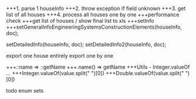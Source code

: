 +++1. parse 1 houseInfo
+++2. throw exception if field unknown
+++3. get list of all houses
+++4. process all houses one by one
+++performance check
+++get list of houses / show final list
to xls
+++setInfo
+++setGeneralInfoEngineeringSystemsConstructionElements(houseInfo, doc);

setDetailedInfo(houseInfo, doc);
setDetailedInfo2(houseInfo, doc);

export one house entirely
export one by one

+++::name => ::getName
+++.name() => getName
+++Utils - Integer.valueOf ...
+++Integer.valueOf(value.split(" ")[0])
+++Double.valueOf(value.split(" ")[0])

todo enum sets
